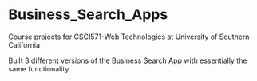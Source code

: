 # Business_Search_Apps

Course projects for CSCI571-Web Technologies at University of Southern California

Built 3 different versions of the Business Search App with essentially the same functionality.
